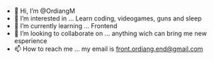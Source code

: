 - 👋 Hi, I’m @OrdiangM
- 👀 I’m interested in ... Learn coding, videogames, guns and sleep
- 🌱 I’m currently learning ... Frontend
- 💞️ I’m looking to collaborate on ... anything wich can bring me new esperience
- 📫 How to reach me ... my email is front.ordiang.end@gmail.com

<!---
OrdiangM/OrdiangM is a ✨ special ✨ repository because its `README.md` (this file) appears on your GitHub profile.
You can click the Preview link to take a look at your changes.
--->
